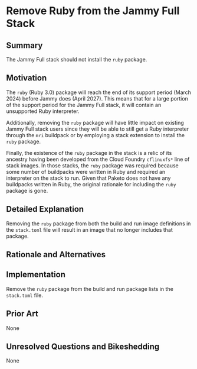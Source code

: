 # Remove Ruby from the Jammy Full Stack

## Summary

The Jammy Full stack should not install the `ruby` package.

## Motivation

The `ruby` (Ruby 3.0) package will reach the end of its support period (March
2024) before Jammy does (April 2027). This means that for a large portion of
the support period for the Jammy Full stack, it will contain an unsupported
Ruby interpreter.

Additionally, removing the `ruby` package will have little impact on existing
Jammy Full stack users since they will be able to still get a Ruby interpreter
through the `mri` buildpack or by employing a stack extension to install the
`ruby` package.

Finally, the existence of the `ruby` package in the stack is a relic of its
ancestry having been developed from the Cloud Foundry `cflinuxfs*` line of stack
images. In those stacks, the `ruby` package was required because some number of
buildpacks were written in Ruby and required an interpreter on the stack to
run. Given that Paketo does not have any buildpacks written in Ruby, the
original rationale for including the `ruby` package is gone.

## Detailed Explanation

Removing the `ruby` package from both the build and run image definitions in
the `stack.toml` file will result in an image that no longer includes that
package.

## Rationale and Alternatives

## Implementation

Remove the `ruby` package from the build and run package lists in the
`stack.toml` file.

## Prior Art

None

## Unresolved Questions and Bikeshedding

None
